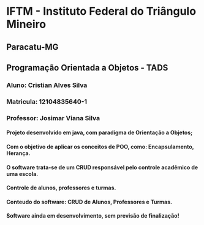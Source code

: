  #    IFTM - Instituto Federal do Triângulo Mineiro
   
   ## Paracatu-MG
 
 ##  Programação Orientada a Objetos - TADS
    
       
      
   ###  Aluno: Cristian Alves Silva
      
   ###  Matricula: 12104835640-1
      
   ### Professor: Josimar Viana Silva
   
    
    
    
#### Projeto desenvolvido em java, com paradigma de Orientação a Objetos;
      
#### Com o objetivo de aplicar os conceitos de POO, como: Encapsulamento, Herança.
      
#### O software trata-se de um CRUD responsável pelo controle acadêmico de uma escola.
      
#### Controle de alunos, professores e turmas.
      
      
      
   
      
####  Conteudo do software: CRUD de Alunos, Professores e Turmas.
      
####  Software ainda em desenvolvimento, sem previsão de finalização!
    
